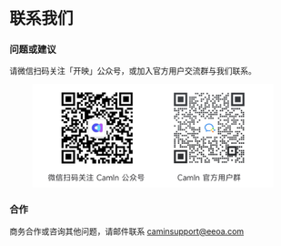 # 联系我们

### 问题或建议

请微信扫码关注「开映」公众号，或加入官方用户交流群与我们联系。

<figure><img src=".gitbook/assets/image (5).png" alt=""><figcaption></figcaption></figure>

### 合作

商务合作或咨询其他问题，请邮件联系 caminsupport@eeoa.com
